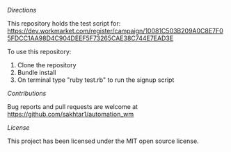 *Directions*

This repository holds the test script for: https://dev.workmarket.com/register/campaign/10081C503B209A0C8E7F05FDCC1AA98D4C904DEEF5F73265CAE38C744E7EAD3E

To use this repository:

1. Clone the repository
2. Bundle install
3. On terminal type "ruby test.rb" to run the signup script

*Contributions*

Bug reports and pull requests are welcome at https://github.com/sakhtar1/automation_wm

*License*

This project has been licensed under the MIT open source license.


